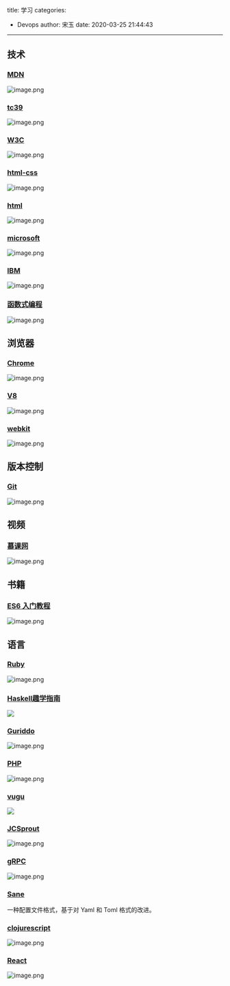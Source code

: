 title: 学习
categories:
 - Devops
author: 宋玉
date: 2020-03-25 21:44:43
---

## 技术

### [MDN](https://developer.mozilla.org/zh-CN/)
![image.png](https://cdn.nlark.com/yuque/0/2020/png/394169/1585101466097-9464e84f-f8a3-44f9-a12b-087355b108d5.png#align=left&display=inline&height=764&name=image.png&originHeight=1528&originWidth=2878&size=499093&status=done&style=none&width=1439)

### [tc39](https://tc39.es/)
![image.png](https://cdn.nlark.com/yuque/0/2020/png/394169/1585101537394-7f6ebe72-efbd-4208-9fc8-33b6509c9579.png#align=left&display=inline&height=763&name=image.png&originHeight=1526&originWidth=2880&size=324047&status=done&style=none&width=1440)

### [W3C](https://www.w3.org/)
![image.png](https://cdn.nlark.com/yuque/0/2020/png/394169/1585101569407-5b3f00f9-ca6f-4861-835c-16cf52656686.png#align=left&display=inline&height=765&name=image.png&originHeight=1530&originWidth=2874&size=694163&status=done&style=none&width=1437)

### [html-css](https://learn.shayhowe.com/html-css/)
![image.png](https://cdn.nlark.com/yuque/0/2020/png/394169/1585142562631-a540cb46-18ef-4d5a-bcef-6e15dc2e628b.png#align=left&display=inline&height=761&name=image.png&originHeight=1522&originWidth=2874&size=417478&status=done&style=none&width=1437)

### [html](https://html.com/)
![image.png](https://cdn.nlark.com/yuque/0/2020/png/394169/1585142658504-b641c763-915b-4be1-a0c3-799587cb61df.png#align=left&display=inline&height=765&name=image.png&originHeight=1530&originWidth=2880&size=742502&status=done&style=none&width=1440)

### [microsoft](https://docs.microsoft.com/zh-cn/)
![image.png](https://cdn.nlark.com/yuque/0/2020/png/394169/1585101643252-f7452bc0-36c2-418d-b4e2-c821693ce10b.png#align=left&display=inline&height=761&name=image.png&originHeight=1522&originWidth=2878&size=444629&status=done&style=none&width=1439)

### [IBM](https://www.ibm.com/support/knowledgecenter/)
![image.png](https://cdn.nlark.com/yuque/0/2020/png/394169/1585101689166-d0890151-6a1d-4150-a037-42b49eba3b1c.png#align=left&display=inline&height=765&name=image.png&originHeight=1530&originWidth=2874&size=1791047&status=done&style=none&width=1437)

### [函数式编程](https://llh911001.gitbooks.io/mostly-adequate-guide-chinese/content/)
![image.png](https://cdn.nlark.com/yuque/0/2020/png/394169/1585143207188-e69a0974-a72b-4adb-a90a-7cd9eb75202a.png#align=left&display=inline&height=763&name=image.png&originHeight=1526&originWidth=2870&size=539145&status=done&style=none&width=1435)

## 浏览器

### [Chrome](https://developers.google.com/web/updates/2019/05/devtools)
![image.png](https://cdn.nlark.com/yuque/0/2020/png/394169/1585142223969-0a77d8fa-f9a7-4f55-bb49-e7505becb667.png#align=left&display=inline&height=763&name=image.png&originHeight=1526&originWidth=2876&size=1911738&status=done&style=none&width=1438)

### [V8](https://v8.dev/)
![image.png](https://cdn.nlark.com/yuque/0/2020/png/394169/1585142378091-dd4a92ff-8396-4697-a84e-99c58e83cadf.png#align=left&display=inline&height=772&name=image.png&originHeight=1544&originWidth=2880&size=427003&status=done&style=none&width=1440)

### [webkit](https://webkit.org/)
![image.png](https://cdn.nlark.com/yuque/0/2020/png/394169/1585142021596-44abcadd-51e5-438d-839a-590a3cc48917.png#align=left&display=inline&height=760&name=image.png&originHeight=1520&originWidth=2880&size=2383363&status=done&style=none&width=1440)

## 版本控制

### [Git](https://git-scm.com/book/zh/v2)
![image.png](https://cdn.nlark.com/yuque/0/2020/png/394169/1585142291926-a542d531-71f8-483c-b0d1-15a97a7ed9b6.png#align=left&display=inline&height=760&name=image.png&originHeight=1520&originWidth=2880&size=1191899&status=done&style=none&width=1440)

## 视频

### [慕课网](https://www.imooc.com/)
![image.png](https://cdn.nlark.com/yuque/0/2020/png/394169/1585141850574-2bf8c640-97a4-4227-a5b6-ed3669ac5f5b.png#align=left&display=inline&height=766&name=image.png&originHeight=1532&originWidth=2880&size=1307939&status=done&style=none&width=1440)

## 书籍

### [ES6 入门教程](https://es6.ruanyifeng.com/)
![image.png](https://cdn.nlark.com/yuque/0/2020/png/394169/1585141835631-c84a8e8e-de83-4db1-9f35-69b393c9640b.png#align=left&display=inline&height=765&name=image.png&originHeight=1530&originWidth=2874&size=1212210&status=done&style=none&width=1437)

## 语言

### [Ruby](https://i-love-ruby.gitlab.io/)
![image.png](https://cdn.nlark.com/yuque/0/2020/png/394169/1583193413542-eb7b220e-4c1e-446b-ab6c-41c69c92a65f.png#align=left&display=inline&height=760&name=image.png&originHeight=1520&originWidth=2880&size=491974&status=done&style=none&width=1440)

### [Haskell趣学指南](http://fleurer.github.io/lyah/)
![](https://cdn.nlark.com/yuque/0/2020/png/394169/1583055009073-f838ceb5-018f-4f63-8921-8d219a4e72a2.png#align=left&display=inline&height=769&originHeight=769&originWidth=1440&size=0&status=done&style=none&width=1440)

### [Guriddo](http://guriddo.net/?page_id=124250)
![image.png](https://cdn.nlark.com/yuque/0/2020/png/394169/1583193518527-42b84221-68bf-48ec-81d9-da8c4fc4e000.png#align=left&display=inline&height=763&name=image.png&originHeight=1526&originWidth=2880&size=388071&status=done&style=none&width=1440)

### [PHP](https://www.php.net/)
![image.png](https://cdn.nlark.com/yuque/0/2020/png/394169/1583560723481-a97ebf9b-adda-4b92-a1d7-c4a0a8da9ba3.png#align=left&display=inline&height=762&name=image.png&originHeight=1524&originWidth=2874&size=508369&status=done&style=none&width=1437)

### [vugu](https://www.vugu.org/doc/start)
![](https://cdn.nlark.com/yuque/0/2020/png/394169/1583055009037-e19c4fd9-cb28-415b-b3b1-f54a081fc084.png#align=left&display=inline&height=769&originHeight=769&originWidth=1440&size=0&status=done&style=none&width=1440)

### [JCSprout](https://crossoverjie.top/JCSprout/#/)
![image.png](https://cdn.nlark.com/yuque/0/2020/png/394169/1583193659073-cb6d5f45-b25e-4235-b730-92bd3ca73276.png#align=left&display=inline&height=739&name=image.png&originHeight=1478&originWidth=2880&size=1902463&status=done&style=none&width=1440)

### [gRPC](http://doc.oschina.net/grpc?t=60134)
![image.png](https://cdn.nlark.com/yuque/0/2020/png/394169/1583193631043-db371e09-9f1b-4df9-9904-1f394601202b.png#align=left&display=inline&height=761&name=image.png&originHeight=1522&originWidth=2876&size=385284&status=done&style=none&width=1438)

### [Sane](https://opensource.bloom.sh/sane)<br />
一种配置文件格式，基于对 Yaml 和 Toml 格式的改进。

### [clojurescript](https://www.learn-clojurescript.com/)
![image.png](https://cdn.nlark.com/yuque/0/2020/png/394169/1585143018776-e512be3f-d5a8-4557-bc1b-20490f72f06d.png#align=left&display=inline&height=763&name=image.png&originHeight=1526&originWidth=2870&size=2762437&status=done&style=none&width=1435)

### [React](http://huziketang.mangojuice.top/books/react/)
![image.png](https://cdn.nlark.com/yuque/0/2020/png/394169/1585143317415-e7e891fc-8109-4bda-ae08-91b85b8d2554.png#align=left&display=inline&height=760&name=image.png&originHeight=1520&originWidth=2880&size=401508&status=done&style=none&width=1440)
